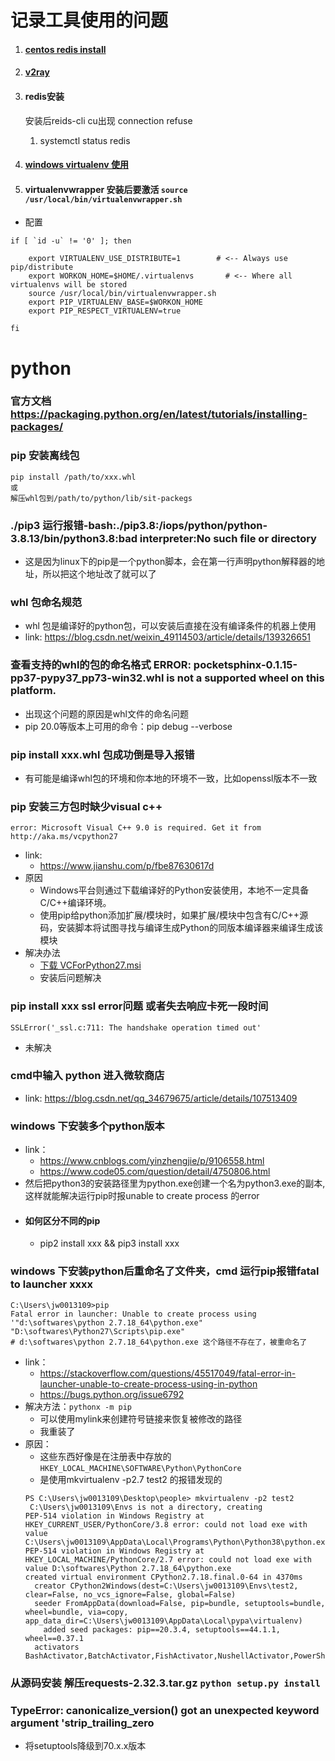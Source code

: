 # 记录工具使用的问题
1. #### [centos redis install](https://www.cnblogs.com/autohome7390/p/6433956.html)
1. #### [v2ray ](https://qv2ray.net/getting-started/step1.html#linux-debian-ubuntu-and-their-derivatives)
1. #### redis安装
	 安装后reids-cli cu出现 connection refuse
	 1. systemctl status redis 
   
2. #### [windows virtualenv 使用](https://www.cnblogs.com/cwp-bg/p/python.html)
3. #### virtualenvwrapper 安装后要激活 `source /usr/local/bin/virtualenvwrapper.sh`
- 配置
```
if [ `id -u` != '0' ]; then

	export VIRTUALENV_USE_DISTRIBUTE=1        # <-- Always use pip/distribute
	export WORKON_HOME=$HOME/.virtualenvs       # <-- Where all virtualenvs will be stored
	source /usr/local/bin/virtualenvwrapper.sh
	export PIP_VIRTUALENV_BASE=$WORKON_HOME
	export PIP_RESPECT_VIRTUALENV=true

fi

```
# python
### 官方文档 https://packaging.python.org/en/latest/tutorials/installing-packages/
### pip 安装离线包
```shell
pip install /path/to/xxx.whl
或
解压whl包到/path/to/python/lib/sit-packegs
```
### ./pip3 运行报错-bash:./pip3.8:/iops/python/python-3.8.13/bin/python3.8:bad interpreter:No such file or directory
- 这是因为linux下的pip是一个python脚本，会在第一行声明python解释器的地址，所以把这个地址改了就可以了
### whl 包命名规范
- whl 包是编译好的python包，可以安装后直接在没有编译条件的机器上使用
- link: https://blog.csdn.net/weixin_49114503/article/details/139326651
### 查看支持的whl的包的命名格式 ERROR: pocketsphinx-0.1.15-pp37-pypy37_pp73-win32.whl is not a supported wheel on this platform.
- 出现这个问题的原因是whl文件的命名问题
- pip 20.0等版本上可用的命令：pip debug --verbose
### pip install xxx.whl 包成功倒是导入报错
- 有可能是编译whl包的环境和你本地的环境不一致，比如openssl版本不一致
### pip 安装三方包时缺少visual c++ 
```
error: Microsoft Visual C++ 9.0 is required. Get it from http://aka.ms/vcpython27
```
- link:
  - https://www.jianshu.com/p/fbe87630617d
- 原因
  - Windows平台则通过下载编译好的Python安装使用，本地不一定具备C/C++编译环境。
  - 使用pip给python添加扩展/模块时，如果扩展/模块中包含有C/C++源码，安装脚本将试图寻找与编译生成Python的同版本编译器来编译生成该模块
- 解决办法
  - [下载 VCForPython27.msi](https://www.jb51.net/softs/600576.html#downintro2) 
  - 安装后问题解决

### pip install xxx ssl error问题 或者失去响应卡死一段时间
```
SSLError('_ssl.c:711: The handshake operation timed out'
```
- 未解决

### cmd中输入 python 进入微软商店
- link: https://blog.csdn.net/qq_34679675/article/details/107513409

### windows 下安装多个python版本
- link：
  - https://www.cnblogs.com/yinzhengjie/p/9106558.html
  - https://www.code05.com/question/detail/4750806.html
- 然后把python3的安装路径里为python.exe创建一个名为python3.exe的副本, 这样就能解决运行pip时报unable to create process 的error
- #### 如何区分不同的pip
  - pip2 install xxx && pip3 install xxx

### windows 下安装python后重命名了文件夹，cmd 运行pip报错fatal to launcher xxxx
```
C:\Users\jw0013109>pip
Fatal error in launcher: Unable to create process using '"d:\softwares\python 2.7.18_64\python.exe"  "D:\softwares\Python27\Scripts\pip.exe"
# d:\softwares\python 2.7.18_64\python.exe 这个路径不存在了，被重命名了
```
- link：
  - https://stackoverflow.com/questions/45517049/fatal-error-in-launcher-unable-to-create-process-using-in-python
  - https://bugs.python.org/issue6792
- 解决方法：`pythonx -m pip`
  - 可以使用mylink来创建符号链接来恢复被修改的路径
  - 我重装了
- 原因：
  - 这些东西好像是在注册表中存放的`HKEY_LOCAL_MACHINE\SOFTWARE\Python\PythonCore`
  - 是使用mkvirtualenv -p2.7 test2 的报错发现的
  ```
  PS C:\Users\jw0013109\Desktop\people> mkvirtualenv -p2 test2
   C:\Users\jw0013109\Envs is not a directory, creating
  PEP-514 violation in Windows Registry at HKEY_CURRENT_USER/PythonCore/3.8 error: could not load exe with value C:\Users\jw0013109\AppData\Local\Programs\Python\Python38\python.exe
  PEP-514 violation in Windows Registry at HKEY_LOCAL_MACHINE/PythonCore/2.7 error: could not load exe with value D:\softwares\Python 2.7.18_64\python.exe
  created virtual environment CPython2.7.18.final.0-64 in 4370ms
    creator CPython2Windows(dest=C:\Users\jw0013109\Envs\test2, clear=False, no_vcs_ignore=False, global=False)
    seeder FromAppData(download=False, pip=bundle, setuptools=bundle, wheel=bundle, via=copy, app_data_dir=C:\Users\jw0013109\AppData\Local\pypa\virtualenv)
      added seed packages: pip==20.3.4, setuptools==44.1.1, wheel==0.37.1
    activators BashActivator,BatchActivator,FishActivator,NushellActivator,PowerShellActivator,PythonActivator

  ```
### 从源码安装 解压requests-2.32.3.tar.gz `python setup.py install`
### TypeError: canonicalize_version() got an unexpected keyword argument 'strip_trailing_zero
- 将setuptools降级到70.x.x版本
